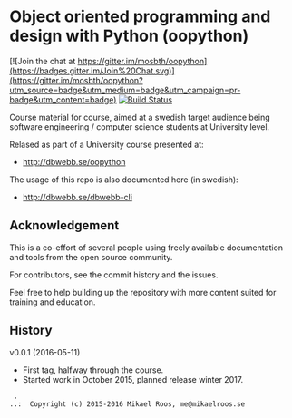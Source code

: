 Object oriented programming and design with Python (oopython)
===================

[![Join the chat at https://gitter.im/mosbth/oopython](https://badges.gitter.im/Join%20Chat.svg)](https://gitter.im/mosbth/oopython?utm_source=badge&utm_medium=badge&utm_campaign=pr-badge&utm_content=badge)
[![Build Status](https://travis-ci.org/dbwebb-se/oopython.svg?branch=master)](https://travis-ci.org/dbwebb-se/oopython)

Course material for course, aimed at a swedish target audience being software engineering / computer science students at University level. 

Relased as part of a University course presented at:

* http://dbwebb.se/oopython

The usage of this repo is also documented here (in swedish):

* http://dbwebb.se/dbwebb-cli




Acknowledgement
-------------------

This is a co-effort of several people using freely available documentation and tools from the open source community. 

For contributors, see the commit history and the issues.

Feel free to help building up the repository with more content suited for training and education.



History
-------------------

v0.0.1 (2016-05-11)

* First tag, halfway through the course.
* Started work in October 2015, planned release winter 2017.



```                                                            
 .                                                             
..:  Copyright (c) 2015-2016 Mikael Roos, me@mikaelroos.se   
```                                                            
